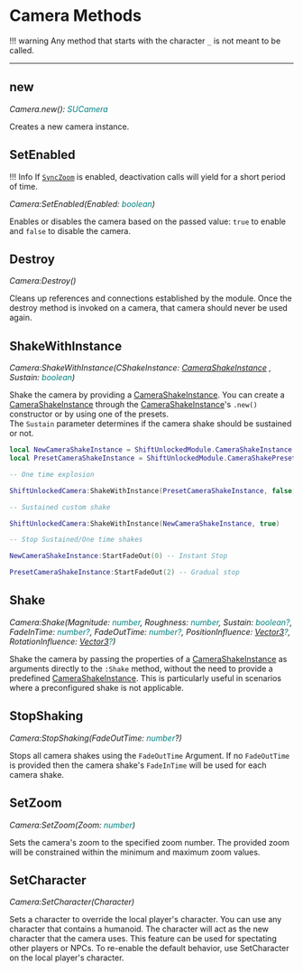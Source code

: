 # Camera Methods

!!! warning
    Any method that starts with the character `_` is not meant to be called. 

-----

## new 

_Camera.new(): <span style="color: teal;">SUCamera</span>_ 

Creates a new camera instance.

## SetEnabled

!!! Info
    If [`SyncZoom`](CameraProperties.md#synczoom) is enabled, deactivation calls will yield for a short period of time.

_Camera:SetEnabled(Enabled: <span style="color: teal;">boolean</span>)_ 

Enables or disables the camera based on the passed value: `true` to enable and `false` to disable the camera.    

## Destroy

_Camera:Destroy()_ 
  
Cleans up references and connections established by the module. Once the destroy method is invoked on a camera, that camera should never be used again.

## ShakeWithInstance

_Camera:ShakeWithInstance(CShakeInstance: <span style="color: teal;"> [CameraShakeInstance](https://github.com/Sleitnick/RbxCameraShaker?tab=readme-ov-file#camerashakeinstance) </span>, Sustain: <span style="color: teal;">boolean</span>)_ 
   
Shake the camera by providing a [CameraShakeInstance](https://github.com/Sleitnick/RbxCameraShaker?tab=readme-ov-file#camerashakeinstance). You can create a [CameraShakeInstance](https://github.com/Sleitnick/RbxCameraShaker?tab=readme-ov-file#camerashakeinstance) through the [CameraShakeInstance](https://github.com/Sleitnick/RbxCameraShaker?tab=readme-ov-file#camerashakeinstance)'s  `.new()` constructor or by using one of the presets.   
The `Sustain` parameter determines if the camera shake should be sustained or not.

```lua 
local NewCameraShakeInstance = ShiftUnlockedModule.CameraShakeInstance.new(5, 5, 0.2, 1.5)
local PresetCameraShakeInstance = ShiftUnlockedModule.CameraShakePresets.Explosion

-- One time explosion

ShiftUnlockedCamera:ShakeWithInstance(PresetCameraShakeInstance, false)

-- Sustained custom shake 

ShiftUnlockedCamera:ShakeWithInstance(NewCameraShakeInstance, true)

-- Stop Sustained/One time shakes

NewCameraShakeInstance:StartFadeOut(0) -- Instant Stop 

PresetCameraShakeInstance:StartFadeOut(2) -- Gradual stop 
```

## Shake

_Camera:Shake(Magnitude: <span style="color: teal;">number</span>, Roughness: <span style="color: teal;">number</span>, Sustain: <span style="color: teal;">boolean?</span>,  FadeInTime: <span style="color: teal;">number?</span>, FadeOutTime: <span style="color: teal;">number?</span>, PositionInfluence: <span style="color: teal;">[Vector3](https://create.roblox.com/docs/reference/engine/datatypes/Vector3)?</span>, RotationInfluence: <span style="color: teal;">[Vector3](https://create.roblox.com/docs/reference/engine/datatypes/Vector3)?</span>)_ 
  
Shake the camera by passing the properties of a [CameraShakeInstance](https://github.com/Sleitnick/RbxCameraShaker?tab=readme-ov-file#camerashakeinstance) as arguments directly to the `:Shake` method, without the need to provide a predefined [CameraShakeInstance](https://github.com/Sleitnick/RbxCameraShaker?tab=readme-ov-file#camerashakeinstance). This is particularly useful in scenarios where a preconfigured shake is not applicable.

## StopShaking

_Camera:StopShaking(FadeOutTime: <span style="color: teal;">number</span>?)_
  
Stops all camera shakes using the `FadeOutTime` Argument. If no `FadeOutTime` is provided then the camera shake's `FadeInTime` will be used for each camera shake.

## SetZoom

_Camera:SetZoom(Zoom: <span style="color: teal;">number</span>)_ 
  
Sets the camera's zoom to the specified zoom number. The provided zoom will be constrained within the minimum and maximum zoom values.

## SetCharacter

_Camera:SetCharacter(Character)_

Sets a character to override the local player's character. You can use any character that contains a humanoid. The character will act as the new character that the camera uses. This feature can be used for spectating other players or NPCs. To re-enable the default behavior, use SetCharacter on the local player's character.


  

